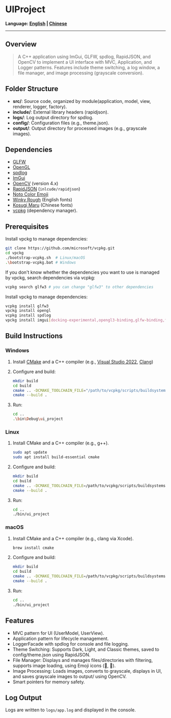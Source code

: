 # UIProject

**Language: [English](README.md) | [Chinese](README.zh.md)**

---

## Overview

> A C++ application using ImGui, GLFW, spdlog, RapidJSON, and OpenCV to implement a UI interface with MVC, Application, and Logger patterns. Features include theme switching, a log window, a file manager, and image processing (grayscale conversion).

## Folder Structure

- **src/**: Source code, organized by module(application, model, view, renderer, logger, factory).
- **include/**: External library headers (rapidjson).
- **logs/**: Log output directory for spdlog.
- **config/**: Configuration files (e.g., theme.json).
- **output/**: Output directory for processed images (e.g., grayscale images).

## Dependencies

- [GLFW](https://www.glfw.org/)
- [OpenGL](https://www.opengl.org/)
- [spdlog](https://github.com/gabime/spdlog)
- [ImGui](https://github.com/ocornut/imgui)
- [OpenCV](https://opencv.org/) (version 4.x)
- [RapidJSON](https://github.com/Tencent/rapidjson) (`inlcude/rapidjson`)
- [Noto Color Emoji](https://fonts.google.com/noto/specimen/Noto+Color+Emoji)
- [Winky Rough](https://fonts.google.com/specimen/Winky+Rough) (English fonts)
- [Kosugi Maru](https://fonts.google.com/specimen/Kosugi+Maru) (Chinese fonts)
- [vcpkg](https://github.com/microsoft/vcpkg) (dependency manager).

## Prerequisites

Install vpckg to manage dependencies:

```bash
git clone https://github.com/microsoft/vcpkg.git
cd vpckg
./bootstrap-vcpkg.sh  # Linux/macOS
.\bootstrap-vcpkg.bat # Windows
```

If you don't know whether the dependencies you want to use is managed by vpckg, search dependencies via vcpkg:

```bash
vcpkg search glfw3 # you can change "glfw3" to other dependencies
```

Install vpckg to manage dependencies:

```bash
vcpkg install glfw3 
vpckg install opengl
vcpkg install spdlog
vpckg install imgui[docking-experimental,opengl3-binding,glfw-binding,freetype-svg]
```

## Build Instructions

### Windows

1. Install [CMake](https://cmake.org/download/) and a C++ compiler (e.g., [Visual Studio 2022](https://visualstudio.microsoft.com/downloads/), [Clang](https://clang.llvm.org/))

2. Configure and build:

    ```bash
    mkdir build
    cd build 
    cmake .. -DCMAKE_TOOLCHAIN_FILE="/path/to/vcpkg/scripts/buildsystems/vcpkg.cmake"
    cmake --build .
    ```

3. Run:

    ```bash
    cd ..
    .\bin\Debug\ui_project
    ```

### Linux

1. Install CMake and a C++ compiler (e.g., g++).

   ```bash
   sudo apt update
   sudo apt install build-essential cmake
   ```

2. Configure and build:

   ```bash
   mkdir build
   cd build
   cmake .. -DCMAKE_TOOLCHAIN_FILE=/path/to/vcpkg/scripts/buildsystems/vcpkg.cmake
   cmake --build .
   ```

3. Run:

   ```bash
   cd ..
   ./bin/ui_project
   ```

### macOS

1. Install CMake and a C++ compiler (e.g., clang via Xcode).

   ```bash
   brew install cmake
   ```

2. Configure and build:

   ```bash
   mkdir build
   cd build
   cmake .. -DCMAKE_TOOLCHAIN_FILE=/path/to/vcpkg/scripts/buildsystems/vcpkg.cmake
   cmake --build .
   ```

3. Run:

   ```bash
   cd .. 
   ./bin/ui_project
   ```

## Features

- MVC pattern for UI (UserModel, UserView).
- Application pattern for lifecycle management.
- LoggerFacade with spdlog for console and file logging.
- Theme Switching: Supports Dark, Light, and Classic themes, saved to config/theme.json using RapidJSON.
- File Manager: Displays and manages files/directories with filtering, supports image loading, using Emoji icons (📁, 📄).
- Image Processing: Loads images, converts to grayscale, displays in UI, and saves grayscale images to output/ using OpenCV.
- Smart pointers for memory safety.

## Log Output

Logs are written to `logs/app.log` and displayed in the console.
